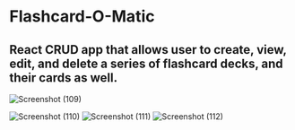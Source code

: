 **<h1>Flashcard-O-Matic</h1>**

<h2>React CRUD app that allows user to create, view, edit, and delete a series of flashcard decks, and their cards as well.</h2>


![Screenshot (109)](https://github.com/alecluis/WeLoveMovies/assets/143030955/4b3b1055-27c6-4dbe-acb0-ea657475ba1b)

![Screenshot (110)](https://github.com/alecluis/WeLoveMovies/assets/143030955/fee14dd0-6885-4d41-ad24-3828920fa012)
![Screenshot (111)](https://github.com/alecluis/WeLoveMovies/assets/143030955/bb1b0331-b8eb-420c-9010-2a602adcd00b)
![Screenshot (112)](https://github.com/alecluis/WeLoveMovies/assets/143030955/c579c1d1-e499-46c7-aa4f-dfbab5afd3fc)

